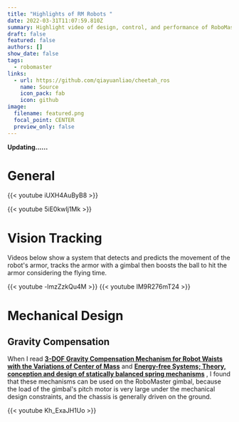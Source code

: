 ```yaml
---
title: "Highlights of RM Robots "
date: 2022-03-31T11:07:59.810Z
summary: Highlight video of design, control, and performance of RoboMaster robots
draft: false
featured: false
authors: []
show_date: false
tags:
  - robomaster
links:
  - url: https://github.com/qiayuanliao/cheetah_ros
    name: Source
    icon_pack: fab
    icon: github
image:
  filename: featured.png
  focal_point: CENTER
  preview_only: false
---
```

**Updating......**

# General

{{< youtube iUXH4AuByB8 >}}

{{< youtube 5iE0kwIj1Mk >}}

# Vision Tracking

Videos below show a system that detects and predicts the movement of the robot's armor, tracks the armor with a gimbal then boosts the ball to hit the armor considering the flying time.

{{< youtube -lmzZzkQu4M >}}
{{< youtube IM9R276mT24 >}}

# Mechanical Design
## Gravity Compensation
When I read 
[**3-DOF Gravity Compensation Mechanism for Robot Waists with the Variations of Center of Mass**](https://ieeexplore.ieee.org/document/8968046) and 
[**Energy-free Systems; Theory, conception and design of statically balanced spring mechanisms**](https://www.researchgate.net/publication/280922819_Energy-free_Systems_Theory_conception_and_design_of_statically_balanced_spring_mechanisms)
, I found that these mechanisms can be used on the RoboMaster gimbal, because the load of the gimbal's pitch motor is very large under the mechanical design constraints, and the chassis is generally driven on the ground.

{{< youtube Kh_ExaJH1Uo >}}